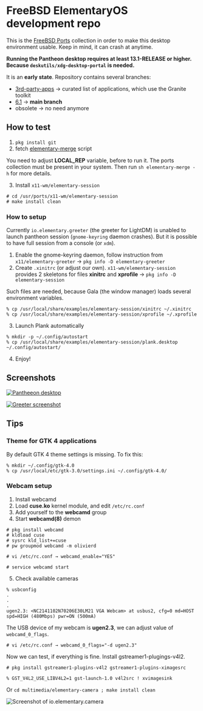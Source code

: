 # FreeBSD ElementaryOS development repo

This is the [FreeBSD Ports](https://cgit.freebsd.org/ports/) collection in order to make this desktop environment usable. Keep in mind, it can crash at anytime.

**Running the Pantheon desktop requires at least 13.1-RELEASE or higher. Because `deskutils/xdg-desktop-portal` is needed.**

It is an **early state**. Repository contains several branches:

* [3rd-party-apps](https://codeberg.org/olivierd/freebsd-ports-elementary/src/branch/3rd-party-apps) → curated list of applications, which use the Granite toolkit
* [6.1](https://codeberg.org/olivierd/freebsd-ports-elementary/src/branch/6.1) → **main branch**
* obsolete → no need anymore

## How to test

1. `pkg install git`
2. fetch [elementary-merge](https://codeberg.org/olivierd/freebsd-ports-elementary/raw/branch/master/Tools/scripts/elementary-merge) script

You need to adjust **LOCAL_REP** variable, before to run it. The ports collection must be present in your system. Then run `sh elementary-merge -h` for more details.

3. Install `x11-wm/elementary-session`

```
# cd /usr/ports/x11-wm/elementary-session
# make install clean
```

### How to setup

Currently `io.elementary.greeter` (the greeter for LightDM) is unabled to launch pantheon session (`gnome-keyring` daemon crashes). But it is possible to have full session from a console (or `xdm`).

1. Enable the gnome-keyring daemon, follow instruction from `x11/elementary-greeter` → `pkg info -D elementary-greeter`
2. Create `.xinitrc` (or adjust our own). `x11-wm/elementary-session` provides 2 skeletons for files **xinitrc** and **xprofile** → `pkg info -D elementary-session`

Such files are needed, because Gala (the window manager) loads several environment variables.

```
% cp /usr/local/share/examples/elementary-session/xinitrc ~/.xinitrc
% cp /usr/local/share/examples/elementary-session/xprofile ~/.xprofile
```

3. Launch Plank automatically

```
% mkdir -p ~/.config/autostart
% cp /usr/local/share/examples/elementary-session/plank.desktop ~/.config/autostart/
```

4. Enjoy!

## Screenshots

[![Pantheeon desktop](https://codeberg.org/olivierd/freebsd-ports-elementary/raw/branch/master/img/pantheon-desktop_55.png)](https://codeberg.org/olivierd/freebsd-ports-elementary/raw/branch/master/img/pantheon-desktop.png)

[![Greeter screenshot](https://codeberg.org/olivierd/freebsd-ports-elementary/raw/branch/master/img/io.elementary.greeter_55.png)](https://codeberg.org/freebsd-ports-elementary/raw/branch/master/img/io.elementary.greeter.png)

## Tips

### Theme for GTK 4 applications

By default GTK 4 theme settings is missing. To fix this:

```
% mkdir ~/.config/gtk-4.0
% cp /usr/local/etc/gtk-3.0/settings.ini ~/.config/gtk-4.0/
```

### Webcam setup

1. Install webcamd
2. Load **cuse.ko** kernel module, and edit `/etc/rc.conf`
3. Add yourself to the **webcamd** group
4. Start **webcamd(8)** demon

```
# pkg install webcamd
# kldload cuse
# sysrc kld_list+=cuse
# pw groupmod webcamd -m olivierd

# vi /etc/rc.conf → webcamd_enable="YES"

# service webcamd start
```

5. Check available cameras

```
% usbconfig
.
.
.
ugen2.3: <NC2141102N70206E30LM21 VGA Webcam> at usbus2, cfg=0 md=HOST spd=HIGH (480Mbps) pwr=ON (500mA)
```

The USB device of my webcam is **ugen2.3**, we can adjust value of `webcamd_0_flags`.

	# vi /etc/rc.conf → webcamd_0_flags="-d ugen2.3"

Now we can test, if everything is fine. Install gstreamer1-plugings-v4l2.

	# pkg install gstreamer1-plugins-v4l2 gstreamer1-plugins-ximagesrc

	% GST_V4L2_USE_LIBV4L2=1 gst-launch-1.0 v4l2src ! xvimagesink

Or `cd multimedia/elementary-camera ; make install clean`

![Screenshot of io.elementary.camera](https://codeberg.org/olivierd/freebsd-ports-elementary/raw/branch/master/img/io.elementary.camera.png)
